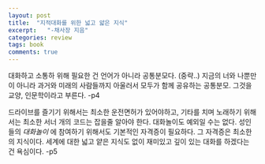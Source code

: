```yaml
---
layout: post
title:  "지적대화를 위한 넓고 얇은 지식"
excerpt:   "-채사장 지음"
categories: review
tags: book
comments: true
---
```

대화하고 소통하 위해 필요한 건 언어가 아니라 공통분모다. (중략..) 지금의 너와 나뿐만이 아니라 과거와 미래의 사람들까지 아울러서 모두가 함께 공유하는 공통분모. 그것을 교양, 인문학이라고 부른다. -p4

드라이브를 즐기기 위해서는 최소한 운전면허가 있어야하고, 기타를 치며 노래하기 위해서는 최소한 서너 개의 코드는 잡을줄 알아야 한다. 대화놀이도 예외일 수는 없다. 성인들의 *대화놀이* 에 참여하기 위해서도 기본적인 자격증이 필요하다. 그 자격증은 최소한의 지식이다. 세계에 대한 넓고 얕은 지식도 없이 재미있고 깊이 있는 대화를 하겠다는 건 욕심이다. -p5
